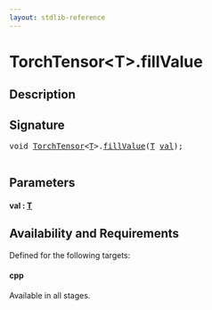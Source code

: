 ```yaml
---
layout: stdlib-reference
---
```


# TorchTensor\<T\>\.fillValue

## Description





## Signature 

<pre>
<span class="code_keyword">void</span> <a href="../types/torchtensor-05/index.html" class="code_type">TorchTensor</a>&lt;<a href="../types/torchtensor-05/index.html#typeparam-T" class="code_type">T</a>&gt;.<a href="fillvalue-4.html">fillValue</a>(<a href="../types/torchtensor-05/index.html#typeparam-T" class="code_type">T</a> <a href="fillvalue-4.html#decl-val" class="code_param">val</a>);

</pre>

## Parameters

####  <a id="decl-val"></a>val  : [T](../types/torchtensor-05/index.html#typeparam-T)

## Availability and Requirements

Defined for the following targets:

#### cpp
Available in all stages.



